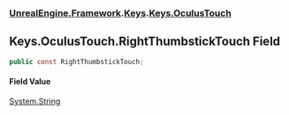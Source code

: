 ### [UnrealEngine.Framework](./UnrealEngine-Framework.md 'UnrealEngine.Framework').[Keys](./Keys.md 'UnrealEngine.Framework.Keys').[Keys.OculusTouch](./Keys-OculusTouch.md 'UnrealEngine.Framework.Keys.OculusTouch')
## Keys.OculusTouch.RightThumbstickTouch Field
  
```csharp
public const RightThumbstickTouch;
```
#### Field Value
[System.String](https://docs.microsoft.com/en-us/dotnet/api/System.String 'System.String')  
